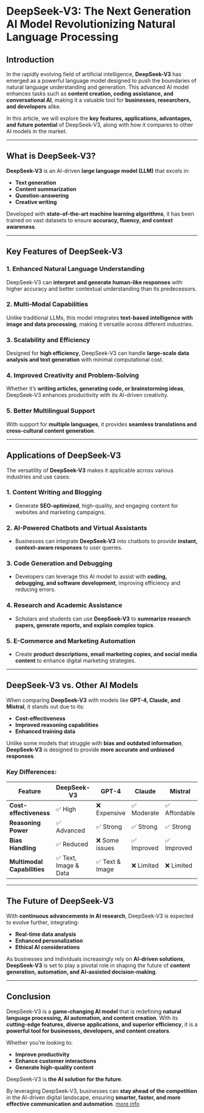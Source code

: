 
# DeepSeek-V3: The Next Generation AI Model Revolutionizing Natural Language Processing

## Introduction

In the rapidly evolving field of artificial intelligence, **DeepSeek-V3** has emerged as a powerful language model designed to push the boundaries of natural language understanding and generation. This advanced AI model enhances tasks such as **content creation, coding assistance, and conversational AI**, making it a valuable tool for **businesses, researchers, and developers** alike.

In this article, we will explore the **key features, applications, advantages, and future potential** of DeepSeek-V3, along with how it compares to other AI models in the market.

---

## What is DeepSeek-V3?

**DeepSeek-V3** is an AI-driven **large language model (LLM)** that excels in:

- **Text generation**
- **Content summarization**
- **Question-answering**
- **Creative writing**

Developed with **state-of-the-art machine learning algorithms**, it has been trained on vast datasets to ensure **accuracy, fluency, and context awareness**.

---

## Key Features of DeepSeek-V3

### 1. Enhanced Natural Language Understanding  
DeepSeek-V3 can **interpret and generate human-like responses** with higher accuracy and better contextual understanding than its predecessors.

### 2. Multi-Modal Capabilities  
Unlike traditional LLMs, this model integrates **text-based intelligence with image and data processing**, making it versatile across different industries.

### 3. Scalability and Efficiency  
Designed for **high efficiency**, DeepSeek-V3 can handle **large-scale data analysis and text generation** with minimal computational cost.

### 4. Improved Creativity and Problem-Solving  
Whether it’s **writing articles, generating code, or brainstorming ideas**, DeepSeek-V3 enhances productivity with its AI-driven creativity.

### 5. Better Multilingual Support  
With support for **multiple languages**, it provides **seamless translations and cross-cultural content generation**.

---

## Applications of DeepSeek-V3

The versatility of **DeepSeek-V3** makes it applicable across various industries and use cases:

### 1. Content Writing and Blogging  
- Generate **SEO-optimized**, high-quality, and engaging content for websites and marketing campaigns.

### 2. AI-Powered Chatbots and Virtual Assistants  
- Businesses can integrate **DeepSeek-V3** into chatbots to provide **instant, context-aware responses** to user queries.

### 3. Code Generation and Debugging  
- Developers can leverage this AI model to assist with **coding, debugging, and software development**, improving efficiency and reducing errors.

### 4. Research and Academic Assistance  
- Scholars and students can use **DeepSeek-V3** to **summarize research papers, generate reports, and explain complex topics**.

### 5. E-Commerce and Marketing Automation  
- Create **product descriptions, email marketing copies, and social media content** to enhance digital marketing strategies.

---

## DeepSeek-V3 vs. Other AI Models

When comparing **DeepSeek-V3** with models like **GPT-4, Claude, and Mistral**, it stands out due to its:

- **Cost-effectiveness**
- **Improved reasoning capabilities**
- **Enhanced training data**

Unlike some models that struggle with **bias and outdated information**, **DeepSeek-V3** is designed to provide **more accurate and unbiased responses**.

### Key Differences:
| Feature | DeepSeek-V3 | GPT-4 | Claude | Mistral |
|---------|------------|------|--------|---------|
| **Cost-effectiveness** | ✅ High | ❌ Expensive | ✅ Moderate | ✅ Affordable |
| **Reasoning Power** | ✅ Advanced | ✅ Strong | ✅ Strong | ✅ Strong |
| **Bias Handling** | ✅ Reduced | ❌ Some issues | ✅ Improved | ✅ Improved |
| **Multimodal Capabilities** | ✅ Text, Image & Data | ✅ Text & Image | ❌ Limited | ❌ Limited |

---

## The Future of DeepSeek-V3

With **continuous advancements in AI research**, DeepSeek-V3 is expected to evolve further, integrating:

- **Real-time data analysis**
- **Enhanced personalization**
- **Ethical AI considerations**

As businesses and individuals increasingly rely on **AI-driven solutions**, **DeepSeek-V3** is set to play a pivotal role in shaping the future of **content generation, automation, and AI-assisted decision-making**.

---

## Conclusion

DeepSeek-V3 is a **game-changing AI model** that is redefining **natural language processing, AI automation, and content creation**. With its **cutting-edge features, diverse applications, and superior efficiency**, it is a **powerful tool for businesses, developers, and content creators**.

Whether you’re looking to:

- **Improve productivity**
- **Enhance customer interactions**
- **Generate high-quality content**

DeepSeek-V3 is **the AI solution for the future**.

By leveraging DeepSeek-V3, businesses can **stay ahead of the competition** in the AI-driven digital landscape, ensuring **smarter, faster, and more effective communication and automation**.
[more info](https://www.aixploretech.com/deepseek-v3-the-next-generation-ai-model-revo/)
